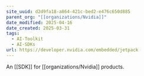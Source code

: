 ```yaml
---
site_uuid: d2d9fa18-a864-421c-bed2-e476c650d885
parent_org: "[[organizations/Nvidia]]"
date_modified: 2025-04-16
date_created: 2025-03-31
tags:
  - AI-Toolkit
  - AI-SDKs
url: https://developer.nvidia.com/embedded/jetpack
---
```






























































An [[SDK]] for [[organizations/Nvidia]] products.

